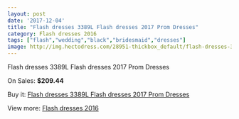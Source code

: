 ```yaml
---
layout: post
date: '2017-12-04'
title: "Flash dresses 3389L Flash dresses 2017 Prom Dresses"
category: Flash dresses 2016
tags: ["flash","wedding","black","bridesmaid","dresses"]
image: http://img.hectodress.com/28951-thickbox_default/flash-dresses-3389l-flash-dresses-2012-prom-dresses.jpg
---
```

Flash dresses 3389L Flash dresses 2017 Prom Dresses

On Sales: **$209.44**
<a href="https://www.hectodress.com/flash-dresses-2013/13502-flash-dresses-3389l-flash-dresses-2012-prom-dresses.html"><amp-img layout="responsive" width="600" height="600" src="//img.hectodress.com/28951-thickbox_default/flash-dresses-3389l-flash-dresses-2012-prom-dresses.jpg" alt="Flash dresses 3389L Flash dresses 2017 Prom Dresses 0" /></a>

Buy it: [Flash dresses 3389L Flash dresses 2017 Prom Dresses](https://www.hectodress.com/flash-dresses-2013/13502-flash-dresses-3389l-flash-dresses-2012-prom-dresses.html "Flash dresses 3389L Flash dresses 2017 Prom Dresses")

View more: [Flash dresses 2016](https://www.hectodress.com/221-flash-dresses-2013 "Flash dresses 2016")